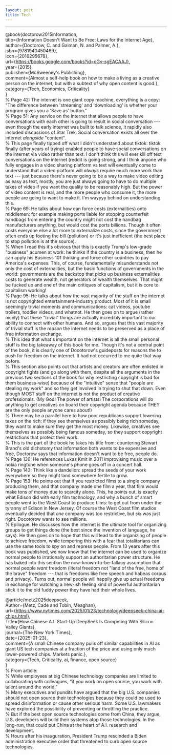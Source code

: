 ```yaml
---
layout: post
title: Tech
---
```


--------------------------------------------------------------------------------

@book{doctorow2015information,  
  title={Information Doesn't Want to Be Free: Laws for the Internet Age},  
  author={Doctorow, C. and Gaiman, N. and Palmer, A.},  
  isbn={9781940450469},  
  lccn={2016295678},  
  url={https://books.google.com/books?id=oGv-sgEACAAJ},  
  year={2015},  
  publisher={McSweeney's Publishing},   
  comment={Almost a self-help book on how to make a living as a creative person on the internet, but with a subtext of why open content is good.},  
  category={Tech, Economics, Criticality}  
}  
% Page 42: The internet is one giant copy machine, everything is a copy: "The difference between 'streaming' and 'downloading' is whether your program gives you a 'Save as' button."  
% Page 51: Any service on the internet that allows people to have conversations with each other is going to result in social conversation --- even though the early internet was built to talk science, it rapidly also included discussions of Star Trek. Social conversation exists all over the internet _alongside_ "content".  
    % This page finally tipped off what I didn't understand about tiktok: tiktok finally (after years of trying) enabled people to have social conversations on the internet via video rather than text. I don't think this will ever kill off text conversations on the internet (reddit is going strong, and I think anyone who fully engages in a video sharing platform vs text will eventually come to understand that a video platform will _always_ require much more work than text --- just because there's never going to be a way to make video editing as easy as text, mostly, you are just always going to have to do multiple takes of video if you want the quality to be reasonably high. But the power of video content is real, and the more people who consume it, the more people are going to want to make it. I'm wayyyy behind on understanding this.  
% Page 69: He talks about how can force costs (externalities) onto middlemen: for example making ports liable for stopping counterfeit handbags from entering the country might not cost the handbag manufacturers anything, but would cost the ports billions. Though it often costs everyone else a lot more to externalize costs, since the government often ends up footing the bill (pollution) or it's just inefficient (the best place to stop pollution is at the source).  
    % When I read this it's obvious that this is exactly Trump's low-grade "business" acumen at work: he thinks if the country is a business, then he can apply his Business 101 thinking and force other countries to pay America's expenses. This, of course, fundamentally misunderstands not only the cost of externalities, but the basic functions of governments in the world: governments are the backstop that picks up business externalities costs to generate wealth, not generators of wealth themselves. That might be fucked up and one of the main critiques of capitalism, but it is core to capitalism working!   
% Page 95: He talks about how the vast majority of the stuff on the internet is not copyrighted entertainment-industry product. Most of it is small seemingly trivial moments and communications: cat videos, youtube trollers, toddler videos, and whatnot. He then goes on to argue (rather nicely) that these "trivial" things are actually incredibly important to our ability to connect with other humans. And so, argues that this vast majority of trivial stuff is the _reason_ the internet needs to be preserved as a place of free information exchange.  
    % This idea that what's important on the internet is all the small personal stuff is the big takeaway of this book for me. Though it's not a central point of the book, it is clearly one of Docotorow's guideposts for reasons the to push for freedom on the internet. It had not occurred to me quite that way before.  
    % This section also points out that artists and creators are often enlisted in copyright fights (and go along with them, despite all the arguments in the previous two sections of the book for why restricting copyright is bad for them business-wise) because of the "intuitive" sense that "people are stealing my work" and so they get involved in trying to shut that down. Even though MOST stuff on the internet is not the product of creative professionals. (My God! The power of artists! The corporations will do anything to get creatives on board their copyright agenda because THEY are the only people anyone cares about!)  
        % There may be a parallel here to how poor republicans support lowering taxes on the rich: if they see themselves as possibly being rich someday, they want to make sure they get the most money. Likewise, creatives see themselves as possibly being famous someday, so they support copyright restrictions that protect their work.  
    % This is the part of the book he takes his title from: countering Stewart Brand's old dichotomy that information both wants to be expensive and free, Doctorow says that information doesn't want to be free, people do.  
% Page 136: He references Lukas Kmit in 2011 improvising music over a nokia ringtone when someone's phone goes off in a concert hall.  
% Page 143: Think like a dandelion: spread the seeds of your work everywhere so they might land somewhere fertile to grow.  
% Page 153: He points out that if you restricted films to a single company producing them, and that company made one film a year, that film would make tons of money due to scarcity alone. This, he points out, is exactly what Edison did with early film technology, and why a bunch of smart people went to the West Coast to produce films: to get out from under the tyranny of Edison in New Jersey. Of course the West Coast film studios eventually decided that _one_ company was too restrictive, but _six_ was just right. Docotorow wants to see millions.   
% Epilogue: He discusses how the internet is the ultimate tool for organizing groups to get things done (the best since the invention of language, he says). He then goes on to hope that this will lead to the organizing of people to achieve freedom, while tempering this with a fear that totalitarians can use the same tools to spy on and repress people. From 13 years after this book was published, we now know that the internet can be used to organize normal people to irrationally support an authoritarian power structure. He has baked into this section the now-known-to-be-fallacy assumption that normal people _want_ freedom (literal freedom not "land of the free, home of the brave" freedom --- that is freedoms like free speech and habeas corpus and privacy). Turns out, normal people will happily give up actual freedoms in exchange for watching a new-ish feeling kind of powerful authoritarian stick it to the old fuddy power they have had their whole lives.  
  
  
@article{metz2025deepseek,  
  Author={Metz, Cade and Tobin, Meaghan},  
  url={https://www.nytimes.com/2025/01/23/technology/deepseek-china-ai-chips.html},  
  Title={How Chinese A.I. Start-Up DeepSeek Is Competing With Silicon Valley Giants},  
  journal={The New York Times},  
  date={2025-01-23},  
  comment={A small Chinese company pulls off similar capabilities in AI as giant US tech companies at a fraction of the price and using only much lower-powered chips. Markets panic.},  
  category={Tech, Criticality, ai, finance, open source}  
}  
% From article:  
    % While employees at big Chinese technology companies are limited to collaborating with colleagues, “if you work on open source, you work with talent around the world,”  
    % Many executives and pundits have argued that the big U.S. companies should not open source their technologies because they could be used to spread disinformation or cause other serious harm. Some U.S. lawmakers have explored the possibility of preventing or throttling the practice.  
    % But if the best open source technologies come from China, they argue, U.S. developers will build their systems atop those technologies. In the long-run, that could put China at the heart of A.I. research and development.  
    % Hours after his inauguration, President Trump rescinded a Biden administration executive order that threatened to curb open source technologies.  



